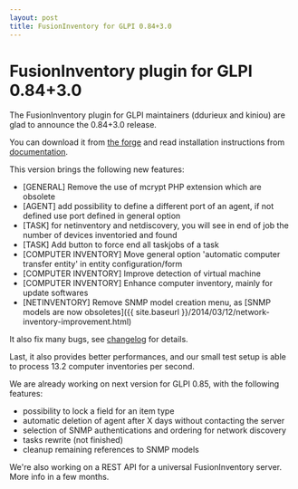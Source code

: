 ```yaml
---
layout: post
title: FusionInventory for GLPI 0.84+3.0
---
```


FusionInventory plugin for GLPI 0.84+3.0
========================================

The FusionInventory plugin for GLPI maintainers (ddurieux and kiniou)
are glad to announce the 0.84+3.0 release.

You can download it from [the forge](http://forge.fusioninventory.org/projects/fusioninventory-for-glpi/files) and read installation instructions from [documentation](http://www.fusioninventory.org/documentation/fi4g/installation).

This version brings the following new features:

* [GENERAL] Remove the use of mcrypt PHP extension which are obsolete
* [AGENT] add possibility to define a different port of an agent, if
  not defined use port defined in general option
* [TASK] for netinventory and netdiscovery, you will see in end of
  job the number of devices inventoried and found
* [TASK] Add button to force end all taskjobs of a task
* [COMPUTER INVENTORY] Move general option 'automatic computer
  transfer entity' in entity configuration/form
* [COMPUTER INVENTORY] Improve detection of virtual machine
* [COMPUTER INVENTORY] Enhance computer inventory, mainly for update
  softwares
* [NETINVENTORY] Remove SNMP model creation menu, as [SNMP models
  are now obsoletes]({{ site.baseurl }}/2014/03/12/network-inventory-improvement.html)

It also fix many bugs, see [changelog](http://forge.fusioninventory.org/versions/181) for details.

Last, it also provides better performances, and our small test setup is able to
process 13.2 computer inventories per second.

We are already working on next version for GLPI 0.85, with the following
features:

* possibility to lock a field for an item type
* automatic deletion of agent after X days without contacting the server
* selection of SNMP authentications and ordering for network discovery
* tasks rewrite (not finished)
* cleanup remaining references to SNMP models

We're also working on a REST API for a universal FusionInventory server. More
info in a few months.
